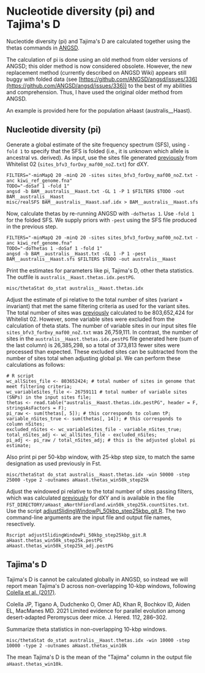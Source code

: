 # Nucleotide diversity (pi) and Tajima's D

Nucleotide diversity (pi) and Tajima's D are calculated together using the thetas commands in [ANGSD](http://www.popgen.dk/angsd/index.php/ANGSD).

The calculation of pi is done using an old method from older versions of ANGSD; this older method is now considered obsolete. However, the new replacement method (currently described on ANGSD Wiki) appears still buggy with folded data (see [https://github.com/ANGSD/angsd/issues/336](https://github.com/ANGSD/angsd/issues/336)) to the best of my abilities and comprehension. Thus, I have used the original older method from ANGSD.

An example is provided here for the population aHaast (australis__Haast).

## Nucleotide diversity (pi)

Generate a global estimate of the site frequency spectrum (SFS), using ```-fold 1``` to specify that the SFS is folded (i.e., it is unknown which allele is ancestral vs. derived). As input, use the sites file generated [previously]() from Whitelist 02 (```sites_bfv3_forDxy_maf00_noZ.txt```) for dXY.

```
FILTERS="-minMapQ 20 -minQ 20 -sites sites_bfv3_forDxy_maf00_noZ.txt -anc kiwi_ref_genome.fna"
TODO="-doSaf 1 -fold 1"
angsd -b BAM__australis__Haast.txt -GL 1 -P 1 $FILTERS $TODO -out BAM__australis__Haast
misc/realSFS BAM__australis__Haast.saf.idx > BAM__australis__Haast.sfs
```

Now, calculate thetas by re-running ANGSD with ```-doThetas 1```. Use ```-fold 1``` for the folded SFS. We supply priors with ```-pest``` using the SFS file produced in the previous step.

```
FILTERS="-minMapQ 20 -minQ 20 -sites sites_bfv3_forDxy_maf00_noZ.txt -anc kiwi_ref_genome.fna"
TODO="-doThetas 1 -doSaf 1 -fold 1"
angsd -b BAM__australis__Haast.txt -GL 1 -P 1 -pest BAM__australis__Haast.sfs $FILTERS $TODO -out australis__Haast
```

Print the estimates for parameters like pi, Tajima's D, other theta statistics. The outfile is ```australis__Haast.thetas.idx.pestPG```.

```
misc/thetaStat do_stat australis__Haast.thetas.idx
```

Adjust the estimate of pi relative to the total number of sites (variant + invariant) that met the same filtering criteria as used for the variant sites. The total number of sites was [previously](https://github.com/jordanbemmels/kiwi-holocene/blob/main/03_Create_SNP_whitelists.md) calculated to be 803,652,424 for Whitelist 02. However, some variable sites were excluded from the calculation of theta stats. The number of variable sites in our input sites file ```sites_bfv3_forDxy_maf00_noZ.txt``` was 26,759,111. In contrast, the number of sites in the ```australis__Haast.thetas.idx.pestPG``` file generated here (sum of the last column) is 26,385,298, so a total of 373,813 fewer sites were processed than expected. These excluded sites can be subtracted from the number of sites total when adjusting global pi. We can perform these calculations as follows:

```
# R script
wc_allSites_file <- 803652424; # total number of sites in genome that meet filtering criteria;
wc_variableSites_file <- 26759111 # total number of variable sites (SNPs) in the input sites file;
thetas <- read.table("australis__Haast.thetas.idx.pestPG", header = F, stringsAsFactors = F);
pi_raw <- sum(thetas[, 5]); # this corresponds to column tP;
variable_nSites_true <- sum(thetas[, 14]); # this corresponds to column nSites;
excluded_nSites <- wc_variableSites_file - variable_nSites_true;
total_nSites_adj <- wc_allSites_file - excluded_nSites;
pi_adj <- pi_raw / total_nSites_adj; # this is the adjusted global pi estimate;
```

Also print pi per 50-kbp window, with 25-kbp step size, to match the same designation as used previously in Fst.

```
misc/thetaStat do_stat australis__Haast.thetas.idx -win 50000 -step 25000 -type 2 -outnames aHaast.thetas_win50k_step25k
```

Adjust the windowed pi relative to the total number of sites passing filters, which was calculated [previously](https://github.com/jordanbemmels/kiwi-holocene/blob/main/07_dXY.md) for dXY and is available in the file ```FST_DIRECTORY/aHaast_aNorthFiordland.win50k_step25k.countSites.txt```. Use the script [adjustSlidingWindowPi_50kbp_step25kbp_git.R](https://github.com/jordanbemmels/kiwi-holocene/blob/main/adjustSlidingWindowPi_50kbp_step25kbp_git.R). The two command-line arguments are the input file and output file names, resectively.

```
Rscript adjustSlidingWindowPi_50kbp_step25kbp_git.R aHaast.thetas_win50k_step25k.pestPG aHaast.thetas_win50k_step25k_adj.pestPG
```

## Tajima's D

Tajima's D is cannot be calculated globally in ANGSD, so instead we will report mean Tajima's D across non-overlapping 10-kbp windows, following [Colella et al. (2017)](https://doi.org/10.1093/jhered/esab009).

Colella JP, Tigano A, Dudchenko O, Omer AD, Khan R, Bochkov ID, Aiden EL, MacManes MD. 2021 Limited evidence for parallel evolution among desert-adapted Peromyscus deer mice. J. Hered. 112, 286–302.

Summarize theta statistics in non-overlapping 10-kbp windows.

```
misc/thetaStat do_stat australis__Haast.thetas.idx -win 10000 -step 10000 -type 2 -outnames aHaast.thetas_win10k
```

The mean Tajima's D is the mean of the "Tajima" column in the output file ```aHaast.thetas_win10k```.
